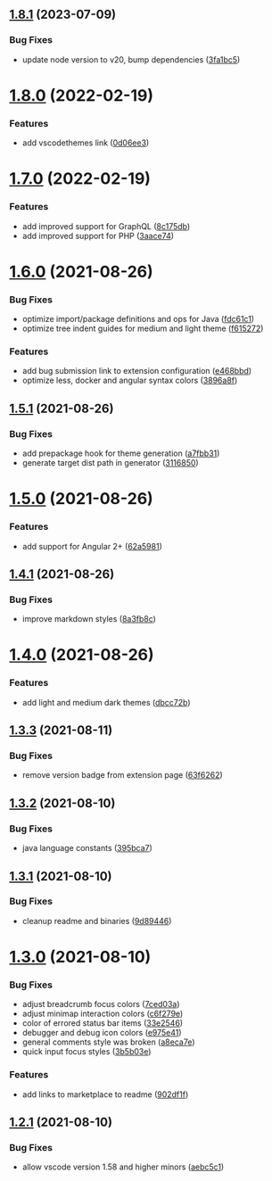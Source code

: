 ## [1.8.1](https://github.com/janbiasi/vscode-gotthard-theme/compare/v1.8.0...v1.8.1) (2023-07-09)


### Bug Fixes

* update node version to v20, bump dependencies ([3fa1bc5](https://github.com/janbiasi/vscode-gotthard-theme/commit/3fa1bc59d1bf67ee75a1b5207f45dcac183a3a95))

# [1.8.0](https://github.com/janbiasi/vscode-gotthard-theme/compare/v1.7.0...v1.8.0) (2022-02-19)


### Features

* add vscodethemes link ([0d06ee3](https://github.com/janbiasi/vscode-gotthard-theme/commit/0d06ee3dc5bb55d0ddd64be0d2c07bda2868e969))

# [1.7.0](https://github.com/janbiasi/vscode-gotthard-theme/compare/v1.6.0...v1.7.0) (2022-02-19)


### Features

* add improved support for GraphQL ([8c175db](https://github.com/janbiasi/vscode-gotthard-theme/commit/8c175db6d88897ceab60bc1c8b4320634929309f))
* add improved support for PHP ([3aace74](https://github.com/janbiasi/vscode-gotthard-theme/commit/3aace74f836603a4a757ccc9a2b96b14becfb534))

# [1.6.0](https://github.com/janbiasi/vscode-gotthard-theme/compare/v1.5.1...v1.6.0) (2021-08-26)


### Bug Fixes

* optimize import/package definitions and ops for Java ([fdc61c1](https://github.com/janbiasi/vscode-gotthard-theme/commit/fdc61c11cebc7abe59f6309b47c7af2751f53826))
* optimize tree indent guides for medium and light theme ([f615272](https://github.com/janbiasi/vscode-gotthard-theme/commit/f6152720c8d88870cd0ed8fb41287fde21619a12))


### Features

* add bug submission link to extension configuration ([e468bbd](https://github.com/janbiasi/vscode-gotthard-theme/commit/e468bbdfd1bf0f208ac0625c5ba89570ca3e03b5))
* optimize less, docker and angular syntax colors ([3896a8f](https://github.com/janbiasi/vscode-gotthard-theme/commit/3896a8f7e6a82cc7ba3ecfd62e46dd2f85795fc7))

## [1.5.1](https://github.com/janbiasi/vscode-gotthard-theme/compare/v1.5.0...v1.5.1) (2021-08-26)


### Bug Fixes

* add prepackage hook for theme generation ([a7fbb31](https://github.com/janbiasi/vscode-gotthard-theme/commit/a7fbb31000a1ac41a4c92b92621c8eaaaa0c5681))
* generate target dist path in generator ([3116850](https://github.com/janbiasi/vscode-gotthard-theme/commit/3116850b883200f9550a4cfe3084f66018781594))

# [1.5.0](https://github.com/janbiasi/vscode-gotthard-theme/compare/v1.4.1...v1.5.0) (2021-08-26)


### Features

* add support for Angular 2+ ([62a5981](https://github.com/janbiasi/vscode-gotthard-theme/commit/62a59817988f16b0d3fcf9f51e07d65df5da747b))

## [1.4.1](https://github.com/janbiasi/vscode-gotthard-theme/compare/v1.4.0...v1.4.1) (2021-08-26)


### Bug Fixes

* improve markdown styles ([8a3fb8c](https://github.com/janbiasi/vscode-gotthard-theme/commit/8a3fb8c456376a2be238e02f266b3699fddeaac0))

# [1.4.0](https://github.com/janbiasi/vscode-gotthard-theme/compare/v1.3.3...v1.4.0) (2021-08-26)


### Features

* add light and medium dark themes ([dbcc72b](https://github.com/janbiasi/vscode-gotthard-theme/commit/dbcc72b9410ecb3055ac4851d11dc144de6c68a3))

## [1.3.3](https://github.com/janbiasi/vscode-gotthard-theme/compare/v1.3.2...v1.3.3) (2021-08-11)

### Bug Fixes

- remove version badge from extension page ([63f6262](https://github.com/janbiasi/vscode-gotthard-theme/commit/63f62627bb43e97c06a3b3a5c9c1eff249db68bc))

## [1.3.2](https://github.com/janbiasi/vscode-gotthard-theme/compare/v1.3.1...v1.3.2) (2021-08-10)

### Bug Fixes

- java language constants ([395bca7](https://github.com/janbiasi/vscode-gotthard-theme/commit/395bca74270125f2671b2f9624cf06982bf13a8a))

## [1.3.1](https://github.com/janbiasi/vscode-gotthard-theme/compare/v1.3.0...v1.3.1) (2021-08-10)

### Bug Fixes

- cleanup readme and binaries ([9d89446](https://github.com/janbiasi/vscode-gotthard-theme/commit/9d894468d9fb34533811b990fde36ec9d77de28f))

# [1.3.0](https://github.com/janbiasi/vscode-gotthard-theme/compare/v1.2.1...v1.3.0) (2021-08-10)

### Bug Fixes

- adjust breadcrumb focus colors ([7ced03a](https://github.com/janbiasi/vscode-gotthard-theme/commit/7ced03aa915ec935a2a5ed2d520a1216948a6a6e))
- adjust minimap interaction colors ([c6f279e](https://github.com/janbiasi/vscode-gotthard-theme/commit/c6f279ec6fe64df9f5c7d16321e61682a0f8c09b))
- color of errored status bar items ([33e2546](https://github.com/janbiasi/vscode-gotthard-theme/commit/33e25466519d16843845e4171fd742f9262f2e05))
- debugger and debug icon colors ([e975e41](https://github.com/janbiasi/vscode-gotthard-theme/commit/e975e412fd5506eb5ba4b1db72f8a82470896d19))
- general comments style was broken ([a8eca7e](https://github.com/janbiasi/vscode-gotthard-theme/commit/a8eca7eb4705de3a2b46b5e0fabf880cf31c4e9a))
- quick input focus styles ([3b5b03e](https://github.com/janbiasi/vscode-gotthard-theme/commit/3b5b03eb4999e739a71f0d993cc59d9e287ea7b4))

### Features

- add links to marketplace to readme ([902df1f](https://github.com/janbiasi/vscode-gotthard-theme/commit/902df1f0f0878bb3e81a0033635871560b432cae))

## [1.2.1](https://github.com/janbiasi/vscode-gotthard-theme/compare/v1.2.0...v1.2.1) (2021-08-10)

### Bug Fixes

- allow vscode version 1.58 and higher minors ([aebc5c1](https://github.com/janbiasi/vscode-gotthard-theme/commit/aebc5c1af3b3f931b12c7fab491968509f59b509))
